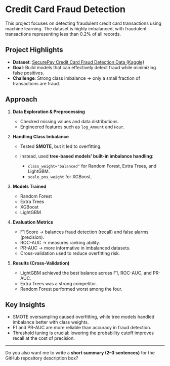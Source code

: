 # Credit Card Fraud Detection

This project focuses on detecting fraudulent credit card transactions using machine learning. The dataset is highly imbalanced, with fraudulent transactions representing less than 0.2% of all records.

## Project Highlights

* **Dataset**: [SecurePay Credit Card Fraud Detection Data (Kaggle)](https://www.kaggle.com/datasets/eshummalik/securepay-credit-card-fraud-detection-data)
* **Goal**: Build models that can effectively detect fraud while minimizing false positives.
* **Challenge**: Strong class imbalance → only a small fraction of transactions are fraud.

## Approach

1. **Data Exploration & Preprocessing**

   * Checked missing values and data distributions.
   * Engineered features such as `log_Amount` and `Hour`.

2. **Handling Class Imbalance**

   * Tested **SMOTE**, but it led to overfitting.
   * Instead, used **tree-based models’ built-in imbalance handling**:

     * `class_weight="balanced"` for Random Forest, Extra Trees, and LightGBM.
     * `scale_pos_weight` for XGBoost.

3. **Models Trained**

   * Random Forest
   * Extra Trees
   * XGBoost
   * LightGBM

4. **Evaluation Metrics**

   * F1 Score → balances fraud detection (recall) and false alarms (precision).
   * ROC-AUC → measures ranking ability.
   * PR-AUC → more informative in imbalanced datasets.
   * Cross-validation used to reduce overfitting risk.

5. **Results (Cross-Validation)**

   * LightGBM achieved the best balance across F1, ROC-AUC, and PR-AUC.
   * Extra Trees was a strong competitor.
   * Random Forest performed worst among the four.

## Key Insights

* SMOTE oversampling caused overfitting, while tree models handled imbalance better with class weights.
* F1 and PR-AUC are more reliable than accuracy in fraud detection.
* Threshold tuning is crucial: lowering the probability cutoff improves recall at the cost of precision.

---

Do you also want me to write a **short summary (2–3 sentences)** for the GitHub repository description box?
